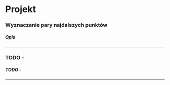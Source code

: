 # Projekt

### Wyznaczanie pary najdalszych punktów

##### Opis

---

### TODO - 


##### TODO - 


---
   
